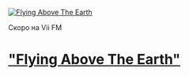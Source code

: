 [![Flying Above The Earth](https://viifm.art/data/image/35345436465.jpg)][1]

Скоро на Vii FM

<!---
Вышел сборник на Vii FM
-->


# ["Flying Above The Earth"][1]

<!---
---

- ### Ambeon
  Dreamer _(Fate Of A Dreamer)_
  
- ### Wolfsheim
  In Time
  
- ### Patenbrigade: Wolff 
  Fassgehänge

- ### The Diventa Project
  Crazy For You Xemplify & Zelonka Mix

- ### Velvet Acid Christ
  Conjuro

- ### BLUME
  Bright Light _(Rise From Grey)_

- ### Hungry Lucy
  Pulse of the Earth

- ### Aphex Twin
  Ageispolis

- ### Kirlian Camera
  Dark Matter _(Materia Oscura Official Version)_

- ### Enigma
  Push The Limits
-->


[1]: https://t.me/viifm_lux
